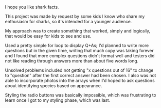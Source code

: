 I hope you like shark facts.

This project was made by request by some kids I know who share my enthusiasm for sharks, so it's intended for a younger audience.

My approach was to create something that worked, simply and logically, that would be easy for kids to see and use.

Used a pretty simple for loop to display Q+As; I'd planned to write more questions but in the given time, writing that much copy was taking forever and I found that more complex questions didn't format well and testers did not like reading through answers more than about five words long.

Unsolved problems included not getting "x questions out of 16" to change to "question" after the first correct answer had been chosen. I also was not able to incorporate photos into the arrays when I'd hoped to ask questions about identifying species based on appearance.

Styling the radio buttons was basically impossible, which was frustrating to learn once I got to my styling phase, which was last.
